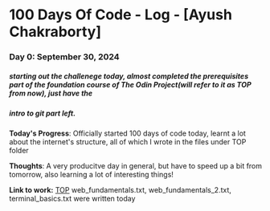 # 100 Days Of Code - Log - [Ayush Chakraborty]

### Day 0: September 30, 2024 
##### starting out the challenege today, almost completed the prerequisites part of the foundation course of The Odin Project(will refer to it as TOP from now), just have the 
##### intro to git part left.

**Today's Progress**: Officially started 100 days of code today, learnt a lot about the internet's structure, all of which I wrote in the files under TOP folder

**Thoughts**: A very producitve day in general, but have to speed up a bit from tomorrow, also learning a lot of interesting things!

**Link to work:** [TOP](https://github.com/AyushChakraborty/TOP/tree/main)  web_fundamentals.txt, web_fundamentals_2.txt, terminal_basics.txt were written today
